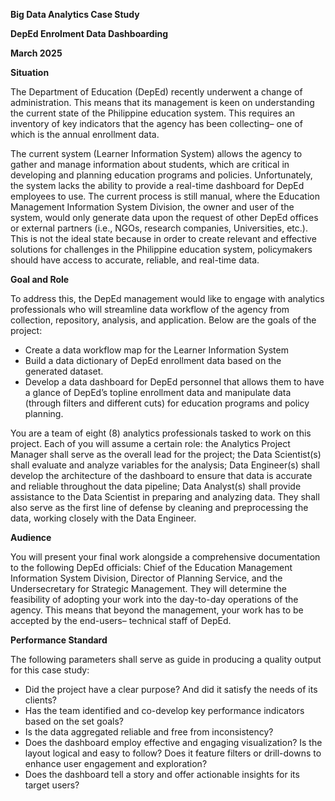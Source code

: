 **Big Data Analytics Case Study**

**DepEd Enrolment Data Dashboarding**

**March 2025**


**Situation**

The Department of Education (DepEd) recently underwent a change of administration. This means that its management is keen on understanding the current state of the Philippine education system. This requires an inventory of key indicators that the agency has been collecting– one of which is the annual enrollment data.

The current system (Learner Information System) allows the agency to gather and manage information about students, which are critical in developing and planning education programs and policies. Unfortunately, the system lacks the ability to provide a real-time dashboard for DepEd employees to use. The current process is still manual, where the Education Management Information System Division, the owner and user of the system, would only generate data upon the request of other DepEd offices or external partners (i.e., NGOs, research companies, Universities, etc.). This is not the ideal state because in order to create relevant and effective solutions for challenges in the Philippine education system, policymakers should have access to accurate, reliable, and real-time data.

**Goal and Role**

To address this, the DepEd management would like to engage with analytics professionals who will streamline data workflow of the agency from collection, repository, analysis, and application. Below are the goals of the project:

- Create a data workflow map for the Learner Information System
- Build a data dictionary of DepEd enrollment data based on the generated dataset.
- Develop a data dashboard for DepEd personnel that allows them to have a glance of DepEd’s topline enrollment data and manipulate data (through filters and different cuts) for education programs and policy planning.

You are a team of eight (8) analytics professionals tasked to work on this project. Each of you will assume a certain role: the Analytics Project Manager shall serve as the overall lead for the project; the Data Scientist(s) shall evaluate and analyze variables for the analysis; Data Engineer(s) shall develop the architecture of the dashboard to ensure that data is accurate and reliable throughout the data pipeline; Data Analyst(s) shall provide assistance to the Data Scientist in preparing and analyzing data. They shall also serve as the first line of defense by cleaning and preprocessing the data, working closely with the Data Engineer.

**Audience**

You will present your final work alongside a comprehensive documentation to the following DepEd officials: Chief of the Education Management Information System Division, Director of Planning Service, and the Undersecretary for Strategic Management. They will determine the feasibility of adopting your work into the day-to-day operations of the agency. This means that beyond the management, your work has to be accepted by the end-users– technical staff of DepEd.

**Performance Standard**

The following parameters shall serve as guide in producing a quality output for this case study:

- Did the project have a clear purpose? And did it satisfy the needs of its clients?
- Has the team identified and co-develop key performance indicators based on the set goals?
- Is the data aggregated reliable and free from inconsistency? 
- Does the dashboard employ effective and engaging visualization? Is the layout logical and easy to follow? Does it feature filters or drill-downs to enhance user engagement and exploration?
- Does the dashboard tell a story and offer actionable insights for its target users?

